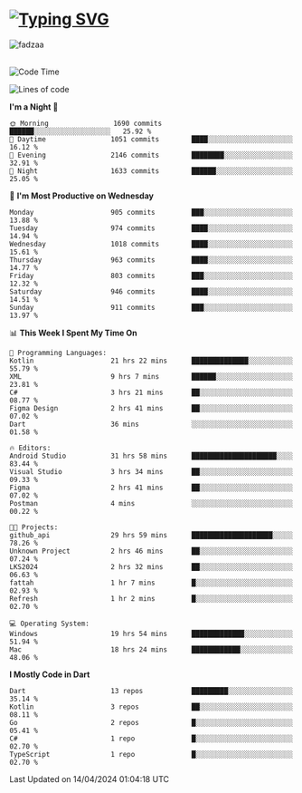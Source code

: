 
<h1 align="left"><a href="https://git.io/typing-svg"><img src="https://readme-typing-svg.demolab.com?font=Fira+Code&pause=1000&color=F7F7F7&random=false&width=600&lines=Hi+%F0%9F%91%8B%2C+I'm+Fattah+Anggit+Al+Dzakwan;Junior+Software+Developer+from+SMK+Raden+Umar+Said" alt="Typing SVG" /></a></h1>


<div align="left" display="flex"> 
  <img src="https://komarev.com/ghpvc/?username=fadzaa&label=Profile%20views&color=0e75b6&style=flat" alt="fadzaa" /> 
</div>

<br/>

<!--START_SECTION:waka-->
![Code Time](http://img.shields.io/badge/Code%20Time-425%20hrs%2017%20mins-blue)

![Lines of code](https://img.shields.io/badge/From%20Hello%20World%20I%27ve%20Written-1.5%20million%20lines%20of%20code-blue)

**I'm a Night 🦉** 

```text
🌞 Morning                1690 commits        ██████░░░░░░░░░░░░░░░░░░░   25.92 % 
🌆 Daytime                1051 commits        ████░░░░░░░░░░░░░░░░░░░░░   16.12 % 
🌃 Evening                2146 commits        ████████░░░░░░░░░░░░░░░░░   32.91 % 
🌙 Night                  1633 commits        ██████░░░░░░░░░░░░░░░░░░░   25.05 % 
```
📅 **I'm Most Productive on Wednesday** 

```text
Monday                   905 commits         ███░░░░░░░░░░░░░░░░░░░░░░   13.88 % 
Tuesday                  974 commits         ████░░░░░░░░░░░░░░░░░░░░░   14.94 % 
Wednesday                1018 commits        ████░░░░░░░░░░░░░░░░░░░░░   15.61 % 
Thursday                 963 commits         ████░░░░░░░░░░░░░░░░░░░░░   14.77 % 
Friday                   803 commits         ███░░░░░░░░░░░░░░░░░░░░░░   12.32 % 
Saturday                 946 commits         ████░░░░░░░░░░░░░░░░░░░░░   14.51 % 
Sunday                   911 commits         ███░░░░░░░░░░░░░░░░░░░░░░   13.97 % 
```


📊 **This Week I Spent My Time On** 

```text
💬 Programming Languages: 
Kotlin                   21 hrs 22 mins      ██████████████░░░░░░░░░░░   55.79 % 
XML                      9 hrs 7 mins        ██████░░░░░░░░░░░░░░░░░░░   23.81 % 
C#                       3 hrs 21 mins       ██░░░░░░░░░░░░░░░░░░░░░░░   08.77 % 
Figma Design             2 hrs 41 mins       ██░░░░░░░░░░░░░░░░░░░░░░░   07.02 % 
Dart                     36 mins             ░░░░░░░░░░░░░░░░░░░░░░░░░   01.58 % 

🔥 Editors: 
Android Studio           31 hrs 58 mins      █████████████████████░░░░   83.44 % 
Visual Studio            3 hrs 34 mins       ██░░░░░░░░░░░░░░░░░░░░░░░   09.33 % 
Figma                    2 hrs 41 mins       ██░░░░░░░░░░░░░░░░░░░░░░░   07.02 % 
Postman                  4 mins              ░░░░░░░░░░░░░░░░░░░░░░░░░   00.22 % 

🐱‍💻 Projects: 
github_api               29 hrs 59 mins      ████████████████████░░░░░   78.26 % 
Unknown Project          2 hrs 46 mins       ██░░░░░░░░░░░░░░░░░░░░░░░   07.24 % 
LKS2024                  2 hrs 32 mins       ██░░░░░░░░░░░░░░░░░░░░░░░   06.63 % 
fattah                   1 hr 7 mins         █░░░░░░░░░░░░░░░░░░░░░░░░   02.93 % 
Refresh                  1 hr 2 mins         █░░░░░░░░░░░░░░░░░░░░░░░░   02.70 % 

💻 Operating System: 
Windows                  19 hrs 54 mins      █████████████░░░░░░░░░░░░   51.94 % 
Mac                      18 hrs 24 mins      ████████████░░░░░░░░░░░░░   48.06 % 
```

**I Mostly Code in Dart** 

```text
Dart                     13 repos            █████████░░░░░░░░░░░░░░░░   35.14 % 
Kotlin                   3 repos             ██░░░░░░░░░░░░░░░░░░░░░░░   08.11 % 
Go                       2 repos             █░░░░░░░░░░░░░░░░░░░░░░░░   05.41 % 
C#                       1 repo              █░░░░░░░░░░░░░░░░░░░░░░░░   02.70 % 
TypeScript               1 repo              █░░░░░░░░░░░░░░░░░░░░░░░░   02.70 % 
```




 Last Updated on 14/04/2024 01:04:18 UTC
<!--END_SECTION:waka-->
